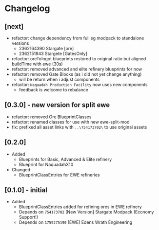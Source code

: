 # Changelog

## [next]

- refactor: change dependency from full sg modpack to standalone versions
  - 2362164390 Stargate [ore]
  - 2362151943 Stargete [GatesOnly]
- refactor: oreToIngot blueprints restored to original ratio but aligned buildTime with ewe (30s)
- refactor: removed advanced and elite refinery blueprints for now
- refactor: removed Gate Blocks (as i did not yet change anything)
  - will be return when i adjust components
- refactor: `Naquadah Production Facility` now uses new components
  - feedback is welcome to rebalance

## [0.3.0] - new version for split ewe

- refactor: removed Ore BlueprintClasses
- refactor: renamed classes for use with new ewe-split-mod
- fix: prefixed all asset links with `..\754173702\` to use original assets

## [0.2.0]

- Added
  - Blueprints for Basic, Advanced & Elite refinery
  - Blueprint for NaquadahX10
- Changed
  - BlueprintClassEntries for EWE refineries

## [0.1.0] - initial

- Added
  - BlueprintClassEntries added for refining ores in EWE refinery
  - Depends on `754173702` [New Version] Stargate Modpack (Economy Support!)
  - Depends on `1759275190` [EWE] Edens Wrath Engineering
